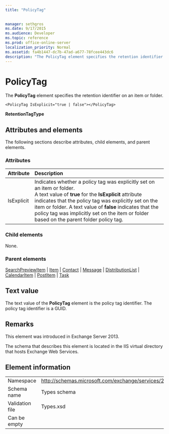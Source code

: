 ```yaml
---
title: "PolicyTag"
 
 
manager: sethgros
ms.date: 9/17/2015
ms.audience: Developer
ms.topic: reference
ms.prod: office-online-server
localization_priority: Normal
ms.assetid: fa4b1447-dc7b-47ad-a677-78fcee443dc6
description: "The PolicyTag element specifies the retention identifier on an item or folder."
---
```


# PolicyTag

The **PolicyTag** element specifies the retention identifier on an item or folder. 
  
```
<PolicyTag IsExplicit="true | false"></PolicyTag>
```

 **RetentionTagType**
## Attributes and elements

The following sections describe attributes, child elements, and parent elements.
  
### Attributes

|**Attribute**|**Description**|
|:-----|:-----|
|IsExplicit  <br/> |Indicates whether a policy tag was explicitly set on an item or folder.  <br/> A text value of **true** for the **IsExplicit** attribute indicates that the policy tag was explicitly set on the item or folder. A text value of **false** indicates that the policy tag was implicitly set on the item or folder based on the parent folder policy tag.  <br/> |
   
### Child elements

None.
  
### Parent elements

[SearchPreviewItem](searchpreviewitem.md) | [Item](item.md) | [Contact](contact.md) | [Message](message-ex15websvcsotherref.md) | [DistributionList](distributionlist.md) | [CalendarItem](calendaritem.md) | [PostItem](postitem.md) | [Task](task.md)
  
## Text value

The text value of the **PolicyTag** element is the policy tag identifier. The policy tag identifier is a GUID. 
  
## Remarks

This element was introduced in Exchange Server 2013.
  
The schema that describes this element is located in the IIS virtual directory that hosts Exchange Web Services.
  
## Element information

|||
|:-----|:-----|
|Namespace  <br/> |http://schemas.microsoft.com/exchange/services/2006/types  <br/> |
|Schema name  <br/> |Types schema  <br/> |
|Validation file  <br/> |Types.xsd  <br/> |
|Can be empty  <br/> ||
   

